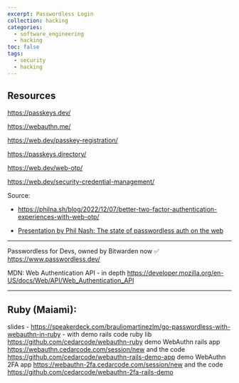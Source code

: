 ```yaml
---
excerpt: Passwordless Login
collection: hacking
categories:
  - software_engineering
  - hacking
toc: false
tags:
  - security
  - hacking
---
```

## Resources

<https://passkeys.dev/>

<https://webauthn.me/>

<https://web.dev/passkey-registration/>

<https://passkeys.directory/>

<https://web.dev/web-otp/>


<https://web.dev/security-credential-management/>

Source: 
- <https://philna.sh/blog/2022/12/07/better-two-factor-authentication-experiences-with-web-otp/>

- [Presentation by Phil Nash: The state of passwordless auth on the web](https://www.slideshare.net/PhilNash4/the-state-of-passwordless-auth-on-the-web-256910360)

---

Passwordless for Devs, owned by Bitwarden now ✅
<https://www.passwordless.dev/>

MDN: Web Authentication API - in depth
<https://developer.mozilla.org/en-US/docs/Web/API/Web_Authentication_API>

---

## Ruby (Maiami):
slides - <https://speakerdeck.com/brauliomartinezlm/go-passwordless-with-webauthn-in-ruby> - with demo rails code
ruby lib <https://github.com/cedarcode/webauthn-ruby>
demo WebAuthn rails app <https://webauthn.cedarcode.com/session/new>
and the code <https://github.com/cedarcode/webauthn-rails-demo-app>
demo WebAuthn 2FA app <https://webauthn-2fa.cedarcode.com/session/new>
and the code <https://github.com/cedarcode/webauthn-2fa-rails-demo>
